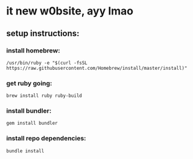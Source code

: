 # it new w0bsite, ayy lmao

## setup instructions:

### install homebrew:
`/usr/bin/ruby -e "$(curl -fsSL https://raw.githubusercontent.com/Homebrew/install/master/install)"`

### get ruby going:
`brew install ruby ruby-build`

### install bundler:
`gem install bundler`

### install repo dependencies:
`bundle install`